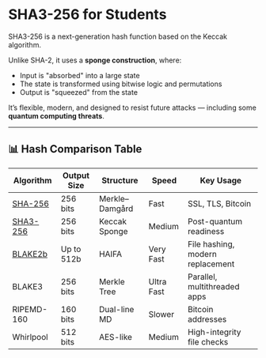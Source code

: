 # SHA3-256 for Students

SHA3-256 is a next-generation hash function based on the Keccak algorithm.

Unlike SHA-2, it uses a **sponge construction**, where:

- Input is "absorbed" into a large state
- The state is transformed using bitwise logic and permutations
- Output is "squeezed" from the state

It’s flexible, modern, and designed to resist future attacks — including some **quantum computing threats**.

---

## 📊 Hash Comparison Table

| Algorithm    | Output Size | Structure        | Speed     | Key Usage                          |
|--------------|-------------|------------------|-----------|------------------------------------|
| [SHA-256](/algo/sha256)      | 256 bits    | Merkle–Damgård   | Fast      | SSL, TLS, Bitcoin                  |
| [SHA3-256](/algo/sha3-256)     | 256 bits    | Keccak Sponge    | Medium    | Post-quantum readiness             |
| [BLAKE2b](/algo/blake2b)      | Up to 512b  | HAIFA            | Very Fast | File hashing, modern replacement   |
| BLAKE3       | 256 bits    | Merkle Tree      | Ultra Fast| Parallel, multithreaded apps       |
| RIPEMD-160   | 160 bits    | Dual-line MD     | Slower    | Bitcoin addresses                  |
| Whirlpool    | 512 bits    | AES-like         | Medium    | High-integrity file checks         |
